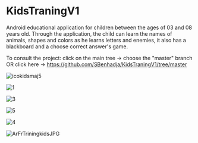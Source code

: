 # KidsTraningV1
Android educational application for children between the ages of 03 and 08 years old. Through the application, the child can learn the names of animals, shapes and colors as he learns letters and enemies, it also has a blackboard and a choose correct answer's game.

To consult the project: click on the main tree -> choose the "master" branch OR click here -> https://github.com/SBenhadja/KidsTraningV1/tree/master

![icokidsmaj5](https://user-images.githubusercontent.com/13586746/150697102-c49168d0-e353-4268-9a05-d9215c61dff6.png)

![1](https://user-images.githubusercontent.com/13586746/150697261-af69c1f3-2bf3-475d-966e-5a4e438b5e88.png)

![3](https://user-images.githubusercontent.com/13586746/150697337-4217851e-d4bd-4773-9356-45be0ef5aa29.png)

![5](https://user-images.githubusercontent.com/13586746/150697291-2bafbb77-4c15-4818-8e08-a5bade39490e.png)

![4](https://user-images.githubusercontent.com/13586746/150697293-0077431f-309c-4eb0-8857-d54b07335ca0.png)

![ArFrTriningkidsJPG](https://user-images.githubusercontent.com/13586746/150697301-db3ea2b1-b2be-45c3-a707-110a3d5f11e1.jpg)
